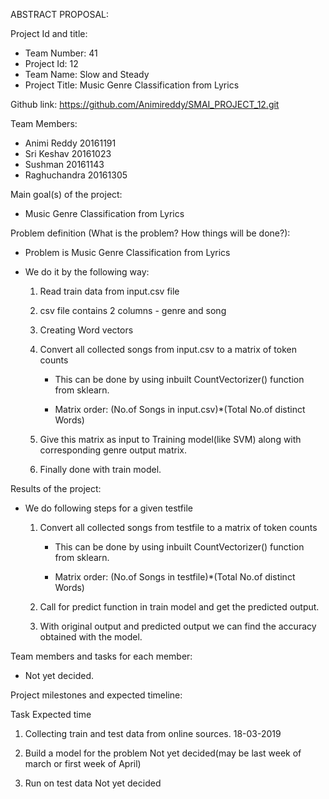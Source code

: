 ABSTRACT PROPOSAL:

Project Id and title:

- Team Number: 41
- Project Id: 12 
- Team Name: Slow and Steady
- Project Title: Music Genre Classification from Lyrics

Github link: https://github.com/Animireddy/SMAI_PROJECT_12.git

Team Members:

- Animi Reddy 20161191
- Sri Keshav 20161023
- Sushman 20161143
- Raghuchandra 20161305
  
Main goal(s) of the project:

- Music Genre Classification from Lyrics

Problem definition (What is the problem? How things will be done?):

- Problem is Music Genre Classification from Lyrics

- We do it by the following way:
	
	1. Read train data from input.csv file 

	2. csv file contains 2 columns - genre and song 

	3. Creating Word vectors 

	4. Convert all collected songs from input.csv to a matrix of token counts

	   - This can be done by using inbuilt CountVectorizer() function from sklearn.

	   - Matrix order: (No.of Songs in input.csv)*(Total No.of distinct Words)

	5. Give this matrix as input to Training model(like SVM) along with corresponding genre output matrix.

	6. Finally done with train model.


Results of the project:

- We do following steps for a given testfile 

	1. Convert all collected songs from testfile to a matrix of token counts

	   - This can be done by using inbuilt CountVectorizer() function from sklearn.

	   - Matrix order: (No.of Songs in testfile)*(Total No.of distinct Words)

	2. Call for predict function in train model and get the predicted output.

	3. With original output and predicted output we can find the accuracy obtained with the model.

Team members and tasks for each member:

- Not yet decided.

Project milestones and expected timeline:

Task             													      Expected time

1. Collecting train and test data from online sources.		18-03-2019

2. Build a model for the problem 									Not yet decided(may be last week of march or first week of April)

3. Run on test data 											      	Not yet decided


